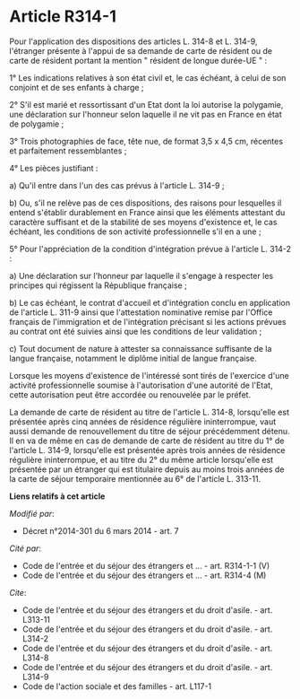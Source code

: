 # Article R314-1

Pour l'application des dispositions des articles L. 314-8 et L. 314-9, l'étranger présente à l'appui de sa demande de carte
de résident ou de carte de résident portant la mention " résident de longue durée-UE " : 

1° Les indications relatives à son état civil et, le cas échéant, à celui de son conjoint et de ses enfants à charge ; 

2° S'il est marié et ressortissant d'un Etat dont la loi autorise la polygamie, une déclaration sur l'honneur selon laquelle
il ne vit pas en France en état de polygamie ; 

3° Trois photographies de face, tête nue, de format 3,5 x 4,5 cm, récentes et parfaitement ressemblantes ; 

4° Les pièces justifiant : 

a) Qu'il entre dans l'un des cas prévus à l'article L. 314-9 ; 

b) Ou, s'il ne relève pas de ces dispositions, des raisons pour lesquelles il entend s'établir durablement en France ainsi
que les éléments attestant du caractère suffisant et de la stabilité de ses moyens d'existence et, le cas échéant, les
conditions de son activité professionnelle s'il en a une ; 

5° Pour l'appréciation de la condition d'intégration prévue à l'article L. 314-2 : 

a) Une déclaration sur l'honneur par laquelle il s'engage à respecter les principes qui régissent la République française ; 

b) Le cas échéant, le contrat d'accueil et d'intégration conclu en application de l'article L. 311-9 ainsi que l'attestation
nominative remise par l'Office français de l'immigration et de l'intégration précisant si les actions prévues au contrat ont
été suivies ainsi que les conditions de leur validation ; 

c) Tout document de nature à attester sa connaissance suffisante de la langue française, notamment le diplôme initial de
langue française. 

Lorsque les moyens d'existence de l'intéressé sont tirés de l'exercice d'une activité professionnelle soumise à
l'autorisation d'une autorité de l'Etat, cette autorisation peut être accordée ou renouvelée par le préfet. 

La demande de carte de résident au titre de l'article L. 314-8, lorsqu'elle est présentée après cinq années de résidence
régulière ininterrompue, vaut aussi demande de renouvellement du titre de séjour précédemment détenu. Il en va de même en cas
de demande de carte de résident au titre du 1° de l'article L. 314-9, lorsqu'elle est présentée après trois années de
résidence régulière ininterrompue, et au titre du 2° du même article lorsqu'elle est présentée par un étranger qui est
titulaire depuis au moins trois années de la carte de séjour temporaire mentionnée au 6° de l'article L. 313-11.

**Liens relatifs à cet article**

_Modifié par_:

  - Décret n°2014-301 du 6 mars 2014 - art. 7

_Cité par_:

  - Code de l'entrée et du séjour des étrangers et ... - art. R314-1-1 (V)
  - Code de l'entrée et du séjour des étrangers et ... - art. R314-4 (M)

_Cite_:

  - Code de l'entrée et du séjour des étrangers et du droit d'asile. - art. L313-11
  - Code de l'entrée et du séjour des étrangers et du droit d'asile. - art. L314-2
  - Code de l'entrée et du séjour des étrangers et du droit d'asile. - art. L314-8
  - Code de l'entrée et du séjour des étrangers et du droit d'asile. - art. L314-9
  - Code de l'action sociale et des familles - art. L117-1

